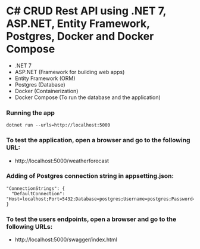# C# CRUD Rest API using .NET 7, ASP.NET, Entity Framework, Postgres, Docker and Docker Compose

  - .NET 7
  - ASP.NET (Framework for building web apps)
  - Entity Framework (ORM)
  - Postgres (Database)
  - Docker (Containerization)
  - Docker Compose (To run the database and the application)

### Running the app
  ```dotnet run --urls=http://localhost:5000```

### To test the application, open a browser and go to the following URL:
- http://localhost:5000/weatherforecast

### Adding of Postgres connection string in appsetting.json:
```
"ConnectionStrings": {
  "DefaultConnection": "Host=localhost;Port=5432;Database=postgres;Username=postgres;Password=root"
}
```

### To test the users endpoints, open a browser and go to the following URLs:
- http://localhost:5000/swagger/index.html
